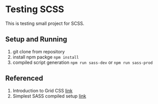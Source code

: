 # Testing SCSS

This is testing small project for SCSS.

## Setup and Running

1. git clone from repository
2. install npm packge `npm install`
3. compiled script generation `npm run sass-dev` or `npm run sass-prod`


## Referenced

1. Introduction to Grid CSS [link](https://www.youtube.com/watch?v=H3LRtAm2SOo)
2. Simplest SASS compiled setup [link](https://pineco.de/the-simplest-sass-compile-setup/)
